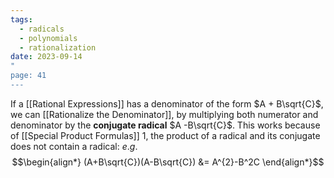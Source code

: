 ```yaml
---
tags:
  - radicals
  - polynomials
  - rationalization
date: 2023-09-14
"
page: 41
---
```

If a [[Rational Expressions]] has a denominator of the form $A + B\sqrt{C}$, we can [[Rationalize the Denominator]], by multiplying both numerator and denominator by the **conjugate radical** $A -B\sqrt{C}$. This works because of [[Special Product Formulas]] 1, the product of a radical and its conjugate does not contain a radical:
$e.g.$
$$\begin{align*}
(A+B\sqrt{C})(A-B\sqrt{C}) &= A^{2}-B^2C
\end{align*}$$
